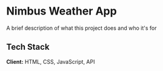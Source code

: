 
# Nimbus Weather App

A brief description of what this project does and who it's for

## Tech Stack

**Client:** HTML, CSS, JavaScript, API
